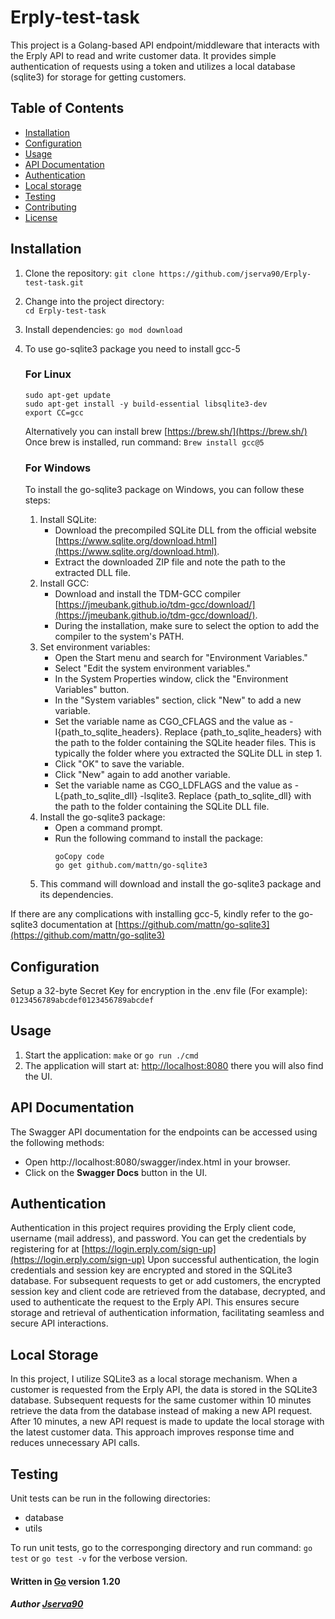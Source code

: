 # Erply-test-task

This project is a Golang-based API endpoint/middleware that interacts with the Erply API to read and write customer data. It provides simple authentication of requests using a token and utilizes a local database (sqlite3) for storage for getting customers.

## Table of Contents

- [Installation](#installation)
- [Configuration](#configuration)
- [Usage](#usage)
- [API Documentation](#api-documentation)
- [Authentication](#authentication)
- [Local storage](#local-storage)
- [Testing](#testing)
- [Contributing](#contributing)
- [License](#license)

## Installation

1. Clone the repository:
   ```git clone https://github.com/jserva90/Erply-test-task.git```
2. Change into the project directory:   
   ```cd Erply-test-task```
3. Install dependencies:
    ```go mod download```
4. To use go-sqlite3 package you need to install gcc-5

    ### For Linux
   ```
   sudo apt-get update
   sudo apt-get install -y build-essential libsqlite3-dev
   export CC=gcc
   ```
   Alternatively you can install brew [https://brew.sh/](https://brew.sh/)
   Once brew is installed, run command: ```Brew install gcc@5```
   ### For Windows
   To install the go-sqlite3 package on Windows, you can follow these steps:
    1. Install SQLite:
        - Download the precompiled SQLite DLL from the official website [https://www.sqlite.org/download.html](https://www.sqlite.org/download.html).
        - Extract the downloaded ZIP file and note the path to the extracted DLL file.
    2. Install GCC:
        - Download and install the TDM-GCC compiler [https://jmeubank.github.io/tdm-gcc/download/](https://jmeubank.github.io/tdm-gcc/download/).
        - During the installation, make sure to select the option to add the compiler to the system's PATH.
    3. Set environment variables:
        - Open the Start menu and search for "Environment Variables."
        - Select "Edit the system environment variables."
        - In the System Properties window, click the "Environment Variables" button.
        - In the "System variables" section, click "New" to add a new variable.
        - Set the variable name as CGO_CFLAGS and the value as -I{path_to_sqlite_headers}. Replace {path_to_sqlite_headers} with the path to the folder containing the SQLite header files. This is typically the folder where you extracted the SQLite DLL in step 1.
        - Click "OK" to save the variable.
        - Click "New" again to add another variable.
        - Set the variable name as CGO_LDFLAGS and the value as -L{path_to_sqlite_dll} -lsqlite3. Replace {path_to_sqlite_dll} with the path to the folder containing the SQLite DLL file.
    4. Install the go-sqlite3 package:
        - Open a command prompt.
        - Run the following command to install the package:
            ```
            goCopy code
            go get github.com/mattn/go-sqlite3
            ```
    5. This command will download and install the go-sqlite3 package and its dependencies.
   
If there are any complications with installing gcc-5, kindly refer to the go-sqlite3 documentation at [https://github.com/mattn/go-sqlite3](https://github.com/mattn/go-sqlite3)

## Configuration
Setup a 32-byte Secret Key for encryption in the .env file (For example):
    ```0123456789abcdef0123456789abcdef```

## Usage
1. Start the application:
    ```make``` or  ```go run ./cmd```
2. The application will start at: [http://localhost:8080](http://localhost:8080) there you will also find the UI.

## API Documentation
The Swagger API documentation for the endpoints can be accessed using the following methods:
- Open http://localhost:8080/swagger/index.html in your browser.
- Click on the **Swagger Docs** button in the UI.

## Authentication
Authentication in this project requires providing the Erply client code, username (mail address), and password. You can get the credentials by registering for at [https://login.erply.com/sign-up](https://login.erply.com/sign-up)
Upon successful authentication, the login credentials and session key are encrypted and stored in the SQLite3 database. For subsequent requests to get or add customers, the encrypted session key and client code are retrieved from the database, decrypted, and used to authenticate the request to the Erply API. This ensures secure storage and retrieval of authentication information, facilitating seamless and secure API interactions.

## Local Storage
In this project, I utilize SQLite3 as a local storage mechanism. When a customer is requested from the Erply API, the data is stored in the SQLite3 database. Subsequent requests for the same customer within 10 minutes retrieve the data from the database instead of making a new API request. After 10 minutes, a new API request is made to update the local storage with the latest customer data. This approach improves response time and reduces unnecessary API calls.

## Testing
Unit tests can be run in the following directories:
- database
- utils

To run unit tests, go to the corresponging directory and run command:
    ```go test``` or ```go test -v``` for the verbose version.

#### Written in [Go](https://go.dev/) version 1.20

##### Author [Jserva90](https://github.com/jserva90)

